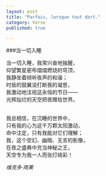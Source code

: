 ```yaml
---
layout: post
title: "Parfois, lorsque tout dort."
category: Verse
published: true

---
```


###当一切入睡

当一切入睡，我常兴奋地独醒，<br/>
仰望繁星密布熠熠燃烧的穹顶，<br/>
我静坐着倾听夜声的和谐；<br/>
时辰的鼓翼没打断我的凝思，<br/>
我激动地注视这永恒的节日——<br/>
光辉灿烂的天空把夜赠给世界。<br/><br/>

我总相信，在沉睡的世界中，<br/>
只有我的心为这千万颗太阳激动，<br/>
命中注定，只有我能对它们理解；<br/>
我，这个空幻、幽暗、无言的影像，<br/>
在夜之盛典中充当神秘之王，<br/>
天空专为我一人而张灯结彩！<br/>

*维克多·雨果*